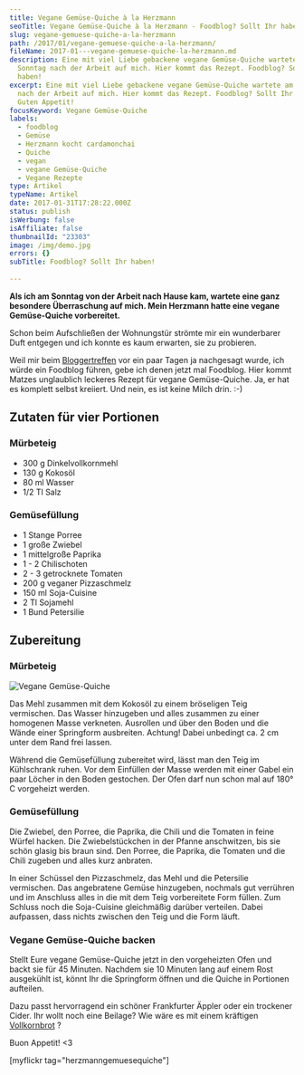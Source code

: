 ```yaml
---
title: Vegane Gemüse-Quiche à la Herzmann
seoTitle: Vegane Gemüse-Quiche à la Herzmann - Foodblog? Sollt Ihr haben!
slug: vegane-gemuese-quiche-a-la-herzmann
path: /2017/01/vegane-gemuese-quiche-a-la-herzmann/
fileName: 2017-01---vegane-gemuese-quiche-la-herzmann.md
description: Eine mit viel Liebe gebackene vegane Gemüse-Quiche wartete am
  Sonntag nach der Arbeit auf mich. Hier kommt das Rezept. Foodblog? Sollt Ihr
  haben!
excerpt: Eine mit viel Liebe gebackene vegane Gemüse-Quiche wartete am Sonntag
  nach der Arbeit auf mich. Hier kommt das Rezept. Foodblog? Sollt Ihr haben!
  Guten Appetit!
focusKeyword: Vegane Gemüse-Quiche
labels:
  - foodblog
  - Gemüse
  - Herzmann kocht cardamonchai
  - Quiche
  - vegan
  - vegane Gemüse-Quiche
  - Vegane Rezepte
type: Artikel
typeName: Artikel
date: 2017-01-31T17:28:22.000Z
status: publish
isWerbung: false
isAffiliate: false
thumbnailId: "23303"
image: /img/demo.jpg
errors: {}
subTitle: Foodblog? Sollt Ihr haben!
  
---
```


**Als ich am Sonntag von der Arbeit nach Hause kam, wartete eine ganz besondere
Überraschung auf mich. Mein Herzmann hatte eine vegane Gemüse-Quiche
vorbereitet.**

Schon beim Aufschließen der Wohnungstür strömte mir ein wunderbarer Duft
entgegen und ich konnte es kaum erwarten, sie zu probieren.

Weil mir beim
[Bloggertreffen](/2017/01/hamburger-bloggertreffen-2017-klappe-die-erste/) vor
ein paar Tagen ja nachgesagt wurde, ich würde ein Foodblog führen, gebe ich
denen jetzt mal Foodblog. Hier kommt Matzes unglaublich leckeres Rezept für
vegane Gemüse-Quiche. Ja, er hat es komplett selbst kreiiert. Und nein, es ist
keine Milch drin. :-)

## Zutaten für vier Portionen

### Mürbeteig

- 300 g Dinkelvollkornmehl
- 130 g Kokosöl
- 80 ml Wasser
- 1/2 Tl Salz

### Gemüsefüllung

- 1 Stange Porree
- 1 große Zwiebel
- 1 mittelgroße Paprika
- 1 - 2 Chilischoten
- 2 - 3 getrocknete Tomaten
- 200 g veganer Pizzaschmelz
- 150 ml Soja-Cuisine
- 2 Tl Sojamehl
- 1 Bund Petersilie

## Zubereitung

### Mürbeteig

![Vegane Gemüse-Quiche](http://cardamonchai.com/wp-content/uploads/2017/01/32251663760_6f2db50b5c_k-640x853.jpg)

Das Mehl zusammen mit dem Kokosöl zu einem bröseligen Teig vermischen. Das
Wasser hinzugeben und alles zusammen zu einer homogenen Masse verkneten.
Ausrollen und über den Boden und die Wände einer Springform ausbreiten. Achtung!
Dabei unbedingt ca. 2 cm unter dem Rand frei lassen.

Während die Gemüsefüllung zubereitet wird, lässt man den Teig im Kühlschrank
ruhen. Vor dem Einfüllen der Masse werden mit einer Gabel ein paar Löcher in den
Boden gestochen. Der Ofen darf nun schon mal auf 180° C vorgeheizt werden.

### Gemüsefüllung

Die Zwiebel, den Porree, die Paprika, die Chili und die Tomaten in feine Würfel
hacken. Die Zwiebelstückchen in der Pfanne anschwitzen, bis sie schön glasig bis
braun sind. Den Porree, die Paprika, die Tomaten und die Chili zugeben und alles
kurz anbraten.

In einer Schüssel den Pizzaschmelz, das Mehl und die Petersilie vermischen. Das
angebratene Gemüse hinzugeben, nochmals gut verrühren und im Anschluss alles in
die mit dem Teig vorbereitete Form füllen. Zum Schluss noch die Soja-Cuisine
gleichmäßig darüber verteilen. Dabei aufpassen, dass nichts zwischen den Teig
und die Form läuft.

### Vegane Gemüse-Quiche backen

Stellt Eure vegane Gemüse-Quiche jetzt in den vorgeheizten Ofen und backt sie
für 45 Minuten. Nachdem sie 10 Minuten lang auf einem Rost ausgekühlt ist, könnt
Ihr die Springform öffnen und die Quiche in Portionen aufteilen.

Dazu passt hervorragend ein schöner Frankfurter Äppler oder ein trockener Cider.
Ihr wollt noch eine Beilage? Wie wäre es mit einem kräftigen
[Vollkornbrot](/2015/09/jeder-kanns-brot-veganes-vollkornbrot-rezept/) ?

Buon Appetit! &lt;3

[myflickr tag="herzmanngemuesequiche"]

&nbsp;

  